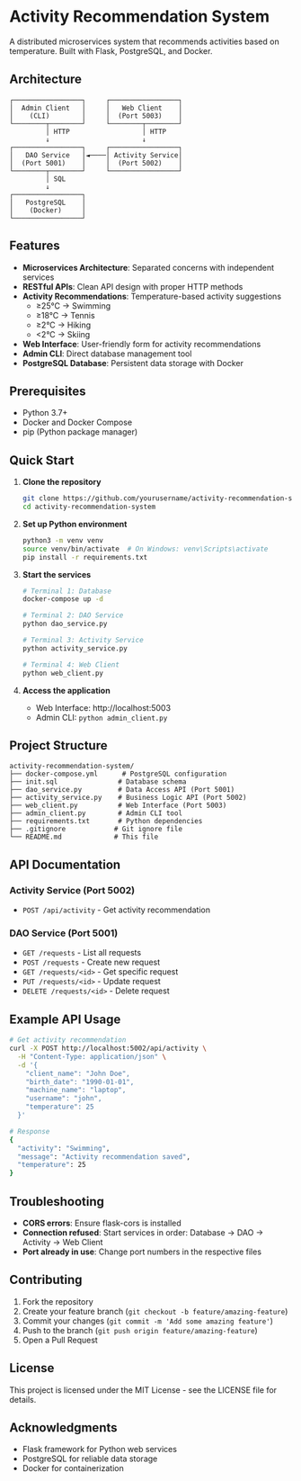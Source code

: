 # Activity Recommendation System

A distributed microservices system that recommends activities based on temperature. Built with Flask, PostgreSQL, and Docker.

## Architecture

```
┌─────────────────┐     ┌─────────────────┐
│  Admin Client   │     │   Web Client    │
│    (CLI)        │     │  (Port 5003)    │
└────────┬────────┘     └────────┬────────┘
         │ HTTP                  │ HTTP
         ↓                       ↓
┌─────────────────┐     ┌─────────────────┐
│   DAO Service   │◄────│ Activity Service│
│  (Port 5001)    │     │  (Port 5002)    │
└────────┬────────┘     └─────────────────┘
         │ SQL
         ↓
┌─────────────────┐
│   PostgreSQL    │
│    (Docker)     │
└─────────────────┘
```

## Features

- **Microservices Architecture**: Separated concerns with independent services
- **RESTful APIs**: Clean API design with proper HTTP methods
- **Activity Recommendations**: Temperature-based activity suggestions
  - ≥25°C → Swimming
  - ≥18°C → Tennis
  - ≥2°C → Hiking
  - <2°C → Skiing
- **Web Interface**: User-friendly form for activity recommendations
- **Admin CLI**: Direct database management tool
- **PostgreSQL Database**: Persistent data storage with Docker

## Prerequisites

- Python 3.7+
- Docker and Docker Compose
- pip (Python package manager)

## Quick Start

1. **Clone the repository**
   ```bash
   git clone https://github.com/yourusername/activity-recommendation-system.git
   cd activity-recommendation-system
   ```

2. **Set up Python environment**
   ```bash
   python3 -m venv venv
   source venv/bin/activate  # On Windows: venv\Scripts\activate
   pip install -r requirements.txt
   ```

3. **Start the services**
   ```bash
   # Terminal 1: Database
   docker-compose up -d
   
   # Terminal 2: DAO Service
   python dao_service.py
   
   # Terminal 3: Activity Service
   python activity_service.py
   
   # Terminal 4: Web Client
   python web_client.py
   ```

4. **Access the application**
   - Web Interface: http://localhost:5003
   - Admin CLI: `python admin_client.py`

## Project Structure

```
activity-recommendation-system/
├── docker-compose.yml      # PostgreSQL configuration
├── init.sql               # Database schema
├── dao_service.py         # Data Access API (Port 5001)
├── activity_service.py    # Business Logic API (Port 5002)
├── web_client.py          # Web Interface (Port 5003)
├── admin_client.py        # Admin CLI tool
├── requirements.txt       # Python dependencies
├── .gitignore            # Git ignore file
└── README.md             # This file
```

## API Documentation

### Activity Service (Port 5002)
- `POST /api/activity` - Get activity recommendation

### DAO Service (Port 5001)
- `GET /requests` - List all requests
- `POST /requests` - Create new request
- `GET /requests/<id>` - Get specific request
- `PUT /requests/<id>` - Update request
- `DELETE /requests/<id>` - Delete request

## Example API Usage

```bash
# Get activity recommendation
curl -X POST http://localhost:5002/api/activity \
  -H "Content-Type: application/json" \
  -d '{
    "client_name": "John Doe",
    "birth_date": "1990-01-01",
    "machine_name": "laptop",
    "username": "john",
    "temperature": 25
  }'

# Response
{
  "activity": "Swimming",
  "message": "Activity recommendation saved",
  "temperature": 25
}
```

## Troubleshooting

- **CORS errors**: Ensure flask-cors is installed
- **Connection refused**: Start services in order: Database → DAO → Activity → Web Client
- **Port already in use**: Change port numbers in the respective files

## Contributing

1. Fork the repository
2. Create your feature branch (`git checkout -b feature/amazing-feature`)
3. Commit your changes (`git commit -m 'Add some amazing feature'`)
4. Push to the branch (`git push origin feature/amazing-feature`)
5. Open a Pull Request

## License

This project is licensed under the MIT License - see the LICENSE file for details.

## Acknowledgments

- Flask framework for Python web services
- PostgreSQL for reliable data storage
- Docker for containerization
